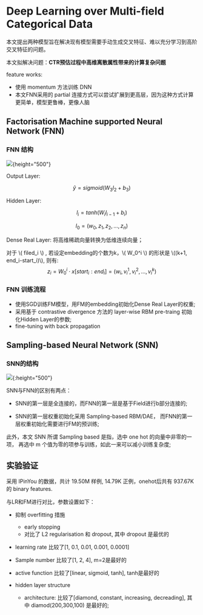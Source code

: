 # Deep Learning over Multi-field Categorical Data

本文提出两种模型旨在解决现有模型需要手动生成交叉特征、难以充分学习到高阶交叉特征的问题。

本文拟解决问题：**CTR预估过程中高维离散属性带来的计算复杂问题**

feature works:

- 使用 momentum 方法训练 DNN
- 本文FNN采用的 partial 连接方式可以尝试扩展到更高层，因为这种方式计算更简单，模型更鲁棒，更像人脑


## Factorisation Machine supported Neural Network (FNN)

### FNN 结构

![](https://betterxys.github.io/styles/images/ctrfigs/FNN.png){height="500"}

Output Layer:

$$
\hat{y} = sigmoid(W_3l_2 + b_3)
$$


Hidden Layer: 

$$
l_i = tanh(W_il_{i-1} + b_i)
$$

$$
l_0 = (w_0, z_1, z_2,...,z_n)
$$


Dense Real Layer: 将高维稀疏向量转换为低维连续向量； 

对于 \\( filed_i \\) , 若设定embedding的个数为k，\\( W_0^i \\) 的形状是 \\((k+1, end_i-start_i)\\),  则有:
$$
z_i = W_0^i \cdot x[start_i : end_i]
= (w_i, v_i^1, v_i^2, ... , v_i^k)
$$

### FNN 训练流程

- 使用SGD训练FM模型，用FM的embedding初始化Dense Real Layer的权重;
- 采用基于 contrastive divergence 方法的 layer-wise RBM pre-traing 初始化Hidden Layer的参数;
- fine-tuning with back propagation


## Sampling-based Neural Network (SNN)

### SNN的结构

![](https://betterxys.github.io/styles/images/ctrfigs/snn_all.png){:height="500"}

SNN与FNN的区别有两点：

- SNN的第一层是全连接的，而FNN的第一层是基于Field进行b部分连接的;

- SNN的第一层权重初始化采用 Sampling-based RBM/DAE， 而FNN的第一层权重初始化需要进行FM的预训练;

此外，本文 SNN 所谓 Sampling based 是指，选中 one hot 的向量中非零的一项， 再选中 m 个值为零的项参与训练，如此一来可以减小训练复杂度;

## 实验验证

采用 IPinYou 的数据，共计 19.50M 样例, 14.79K 正例，onehot后共有 937.67K 的 binary features.

与LR和FM进行对比，参数设置如下：

- 抑制 overfitting 措施
	- early stopping
	- 对比了 L2 regularisation 和 dropout, 其中 dropout 是最优的

- learning rate
比较了[1, 0.1, 0.01, 0.001, 0.0001]

- Sample number
比较了[1, 2, 4], m=2是最好的

- active function
比较了[linear, sigmoid, tanh], tanh是最好的

- hidden layer structure

	- architecture: 比较了[diamond, constant, increasing, decreading], 其中 diamod(200,300,100) 是最好的;
	